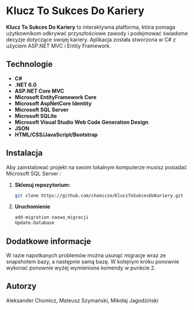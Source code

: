 # Klucz To Sukces Do Kariery

**Klucz To Sukces Do Kariery** to interaktywna platforma, która pomaga użytkownikom odkrywać przyszłościowe zawody i podejmować świadome decyzje dotyczące swojej kariery. Aplikacja została stworzona w C# z użyciem ASP.NET MVC i Entity Framework.

## Technologie

- **C#**
- **.NET 6.0**
- **ASP.NET Core MVC**
- **Microsoft EntityFramework Core**
- **Microsoft AspNetCore Identity**
- **Microsoft SQL Server**
- **Microsoft SQLite**
- **Microsoft Visual Studio Web Code Generation Design**
- **JSON**
- **HTML/CSS/JavaScript/Bootstrap**

## Instalacja

Aby zainstalować projekt na swoim lokalnym komputerze musisz posiadać Microsoft SQL Server :

1. **Sklonuj repozytorium:**

   ```bash
   git clone https://github.com/chomiczo/KluczToSukcesDoKariery.git

2. **Uruchomienie**

   ```bash
   add-migration nazwa_migracji
   Update-Database

## Dodatkowe informacje
W razie napotkanych problemów można usunąć migracje wraz ze snapshotem bazy, a następnie samą bazę.
W kolejnym kroku ponownie wykonać ponownie wyżej wymienione komendy w punkcie 2.

## Autorzy
Aleksander Chomicz, Mateusz Szymański, Mikołaj Jagodziński
